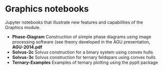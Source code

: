 # Graphics notebooks
Jupyter notebooks that illustrate new features and capabilities of the Graphics module.

- **Phase-Diagram** Construction of siimple phase diagrams using image processing software (see theory developed in the AGU presentation, **AGU-2014.pdf**
- **Solvus-2c** Solvus construction for a binary system using convex hulls
- **Solvus-3c** Solvus construction for ternary feldspars using convex hulls
- **Ternary-Examples** Examples of ternary plotting using the pyplt package
